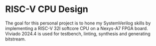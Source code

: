 # RISC-V CPU Design
The goal for this personal project is to hone my SystemVerilog skills by implementing a RISC-V 32I softcore CPU on a 
Nexys-A7 FPGA board. Viviado 2024.4 is used for testbench, linting, synthesis and generating bitstream.

